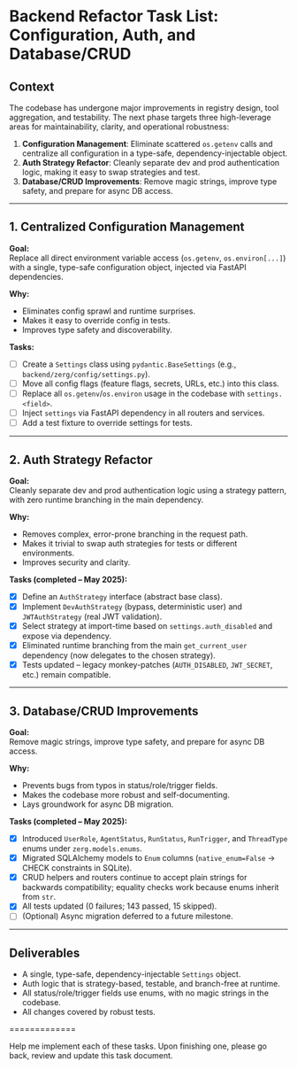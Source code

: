 # Backend Refactor Task List: Configuration, Auth, and Database/CRUD

## Context

The codebase has undergone major improvements in registry design, tool aggregation, and testability. The next phase targets three high-leverage areas for maintainability, clarity, and operational robustness:

1. **Configuration Management**: Eliminate scattered `os.getenv` calls and centralize all configuration in a type-safe, dependency-injectable object.
2. **Auth Strategy Refactor**: Cleanly separate dev and prod authentication logic, making it easy to swap strategies and test.
3. **Database/CRUD Improvements**: Remove magic strings, improve type safety, and prepare for async DB access.

---

## 1. Centralized Configuration Management

**Goal:**  
Replace all direct environment variable access (`os.getenv`, `os.environ[...]`) with a single, type-safe configuration object, injected via FastAPI dependencies.

**Why:**  
- Eliminates config sprawl and runtime surprises.
- Makes it easy to override config in tests.
- Improves type safety and discoverability.

**Tasks:**
- [ ] Create a `Settings` class using `pydantic.BaseSettings` (e.g., `backend/zerg/config/settings.py`).
- [ ] Move all config flags (feature flags, secrets, URLs, etc.) into this class.
- [ ] Replace all `os.getenv`/`os.environ` usage in the codebase with `settings.<field>`.
- [ ] Inject `settings` via FastAPI dependency in all routers and services.
- [ ] Add a test fixture to override settings for tests.

---

## 2. Auth Strategy Refactor

**Goal:**  
Cleanly separate dev and prod authentication logic using a strategy pattern, with zero runtime branching in the main dependency.

**Why:**  
- Removes complex, error-prone branching in the request path.
- Makes it trivial to swap auth strategies for tests or different environments.
- Improves security and clarity.

**Tasks (completed – May 2025):**
- [x] Define an `AuthStrategy` interface (abstract base class).
- [x] Implement `DevAuthStrategy` (bypass, deterministic user) and `JWTAuthStrategy` (real JWT validation).
- [x] Select strategy at import-time based on `settings.auth_disabled` and expose via dependency.
- [x] Eliminated runtime branching from the main `get_current_user` dependency (now delegates to the chosen strategy).
- [x] Tests updated – legacy monkey-patches (`AUTH_DISABLED`, `JWT_SECRET`, etc.) remain compatible.

---

## 3. Database/CRUD Improvements

**Goal:**  
Remove magic strings, improve type safety, and prepare for async DB access.

**Why:**  
- Prevents bugs from typos in status/role/trigger fields.
- Makes the codebase more robust and self-documenting.
- Lays groundwork for async DB migration.

**Tasks (completed – May 2025):**
- [x] Introduced `UserRole`, `AgentStatus`, `RunStatus`, `RunTrigger`, and `ThreadType` enums under `zerg.models.enums`.
- [x] Migrated SQLAlchemy models to `Enum` columns (`native_enum=False` → CHECK constraints in SQLite).
- [x] CRUD helpers and routers continue to accept plain strings for backwards compatibility; equality checks work because enums inherit from `str`.
- [x] All tests updated (0 failures; 143 passed, 15 skipped).
- [ ] (Optional) Async migration deferred to a future milestone.

---

## Deliverables

- A single, type-safe, dependency-injectable `Settings` object.
- Auth logic that is strategy-based, testable, and branch-free at runtime.
- All status/role/trigger fields use enums, with no magic strings in the codebase.
- All changes covered by robust tests.

=============

Help me implement each of these tasks. Upon finishing one, please go back, review and update this task document.